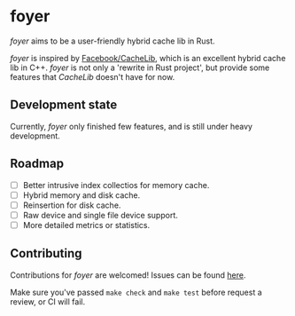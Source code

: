 # foyer

*foyer* aims to be a user-friendly hybrid cache lib in Rust. 

*foyer* is inspired by [Facebook/CacheLib](https://github.com/facebook/cachelib), which is an excellent hybrid cache lib in C++. *foyer* is not only a 'rewrite in Rust project', but provide some features that *CacheLib* doesn't have for now.

## Development state

Currently, *foyer* only finished few features, and is still under heavy development.

## Roadmap

- [ ] Better intrusive index collectios for memory cache.
- [ ] Hybrid memory and disk cache.
- [ ] Reinsertion for disk cache.
- [ ] Raw device and single file device support.
- [ ] More detailed metrics or statistics.

## Contributing

Contributions for *foyer* are welcomed! Issues can be found [here](https://github.com/MrCroxx/foyer/issues).

Make sure you've passed `make check` and `make test` before request a review, or CI will fail.
